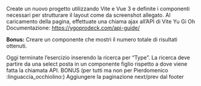 Create un nuovo progetto utilizzando Vite e Vue 3 e definite i componenti necessari per strutturare il layout come da screenshot allegato.
Al caricamento della pagina, effettuate una chiama ajax all’API di Vite Yu Gi Oh
Documentazione: https://ygoprodeck.com/api-guide/

**Bonus:**
Creare un componente che mostri il numero totale di risultati ottenuti.

Oggi terminate l’esercizio inserendo la ricerca per “Type”.
La ricerca deve partire da una select posta in un componente figlio rispetto a dove viene fatta la chiamata API.
BONUS (per tutti ma non per Pierdomenico :linguaccia_occhiolino:)
Aggiungere la paginazione next/prev dal footer
